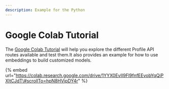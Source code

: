 ```yaml
---
description: Example for the Python
---
```


# Google Colab Tutorial

The [Google Colab Tutorial](https://colab.research.google.com/drive/1YYX0EvII9Fl9fnfEEvobYqQiPXltCJdT#scrollTo=hpN8HVipDY4r) will help you explore the different Profile API routes available and test them.It also provides an example for how to use embeddings to build customized models.

{% embed url="https://colab.research.google.com/drive/1YYX0EvII9Fl9fnfEEvobYqQiPXltCJdT\#scrollTo=hpN8HVipDY4r" %}



